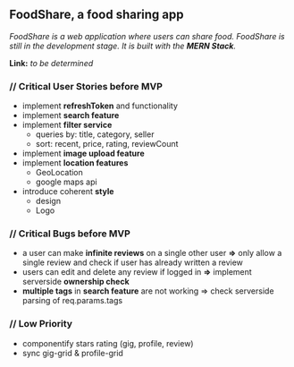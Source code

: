 ## FoodShare, a food sharing app 
*FoodShare is a web application where users can share food. FoodShare is still in the development stage. It is built with the **MERN Stack**.*

**Link:** *to be determined* 

### // Critical User Stories before MVP
- implement **refreshToken** and functionality
- implement **search feature**
- implement **filter service**
	- queries by: title, category, seller
	- sort: recent, price, rating, reviewCount
- implement **image upload feature**
- implement **location features**
	- GeoLocation
	- google maps api
- introduce coherent **style**
	- design
	- Logo

### // Critical Bugs before MVP
- a user can make **infinite reviews** on a single other user **=>** only allow a single review and check if user has already written a review
- users can edit and delete any review if logged in **=>** implement serverside **ownership check** 
- **multiple tags** in **search feature** are not working => check serverside parsing of req.params.tags

### // Low Priority
- componentify stars rating (gig, profile, review)
- sync gig-grid & profile-grid

